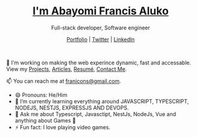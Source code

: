 <p align="center">
  <h1 align="center"><a href="https://codewonders.dev">I'm Abayomi Francis Aluko</a></h1>
  <p align="center"> Full-stack developer, Software engineer</p>
</p>

<p align="center">
  <a href="https://franicons.dev">Portfolio</a> | 
  <a href="https://twitter.com/yomialuko7">Twitter</a> |
  <a href="https://linkedin.com/in/abayomi-aluko-75887b202">LinkedIn</a>
</p>

<br />

💫 I'm working on making the web experince dynamic, fast and accessable. View my [Projects](https://franicons.dev/projects), [Articles](https://franicons.dev/articles), [Resumé](https://franicons.dev/resume), [Contact Me](https://franicons.dev/contact).

📫 You can reach me at franicons@gmail.com.

- 😄 Pronouns: He/Him
- 🌱 I’m currently learning everything around JAVASCRIPT, TYPESCRIPT, NODEJS, NESTJS, EXPRESSJS AND DEVOPS.
- 💬 Ask me about Typescript, Javasctipt, NestJs, NodeJs, Vue and anything about Games 🎺
- ⚡ Fun fact: I love playing video games.



<!--
**adenekan41/adenekan41** is a ✨ _special_ ✨ repository because its `README.md` (this file) appears on your GitHub profile.

Here are some ideas to get you started:
https://user-images.githubusercontent.com/25548490/121235376-b86c1600-c88c-11eb-9650-2c86c77f43ac.png
- 🔭 I’m currently working on ...
- 🌱 I’m currently learning ...
- 👯 I’m looking to collaborate on ...
- 🤔 I’m looking for help with ...
- 💬 Ask me about ...
- 📫 How to reach me: ...
- 😄 Pronouns: ...
- ⚡ Fun fact: ...
-->

